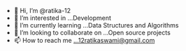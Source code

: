 - 👋 Hi, I’m @ratika-12
- 👀 I’m interested in ...Development
- 🌱 I’m currently learning ...Data Structures and Algorithms
- 💞️ I’m looking to collaborate on ...Open source projects
- 📫 How to reach me ...12ratikaswami@gmail.com

<!---
ratika-12/ratika-12 is a ✨ special ✨ repository because its `README.md` (this file) appears on your GitHub profile.
You can click the Preview link to take a look at your changes.
--->

